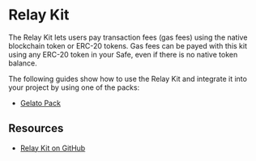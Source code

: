 # Relay Kit

The Relay Kit lets users pay transaction fees (gas fees) using the native blockchain token or ERC-20 tokens. Gas fees can be payed with this kit using any ERC-20 token in your Safe, even if there is no native token balance.

The following guides show how to use the Relay Kit and integrate it into your project by using one of the packs:
- [Gelato Pack](./sdk-relay-kit/guides/gelato-relay.md)

## Resources
- [Relay Kit on GitHub](https://github.com/safe-global/safe-core-sdk/tree/main/packages/relay-kit)
